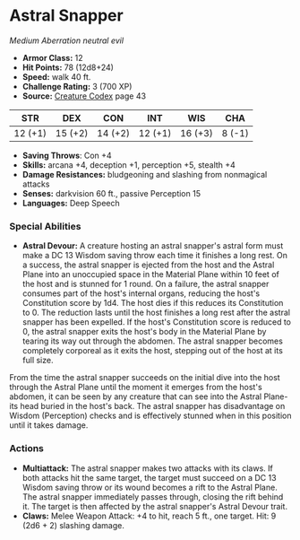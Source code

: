 # Astral Snapper

*Medium* *Aberration* *neutral evil*

- **Armor Class:** 12
- **Hit Points:** 78 (12d8+24)
- **Speed:** walk 40 ft.
- **Challenge Rating:** 3 (700 XP)
- **Source:** [Creature Codex](https://koboldpress.com/kpstore/product/creature-codex-for-5th-edition-dnd) page 43

| STR | DEX | CON | INT | WIS | CHA |
| --- | --- | --- | --- | --- | --- |
| 12 (+1) | 15 (+2) | 14 (+2) | 12 (+1) | 16 (+3) | 8 (-1) |

- **Saving Throws**: Con +4
- **Skills:** arcana +4, deception +1, perception +5, stealth +4
- **Damage Resistances:** bludgeoning and slashing from nonmagical attacks
- **Senses:** darkvision 60 ft., passive Perception 15
- **Languages:** Deep Speech

### Special Abilities

- **Astral Devour:** A creature hosting an astral snapper's astral form must make a DC 13 Wisdom saving throw each time it finishes a long rest. On a success, the astral snapper is ejected from the host and the Astral Plane into an unoccupied space in the Material Plane within 10 feet of the host and is stunned for 1 round. On a failure, the astral snapper consumes part of the host's internal organs, reducing the host's Constitution score by 1d4. The host dies if this reduces its Constitution to 0. The reduction lasts until the host finishes a long rest after the astral snapper has been expelled. If the host's Constitution score is reduced to 0, the astral snapper exits the host's body in the Material Plane by tearing its way out through the abdomen. The astral snapper becomes completely corporeal as it exits the host, stepping out of the host at its full size.

From the time the astral snapper succeeds on the initial dive into the host through the Astral Plane until the moment it emerges from the host's abdomen, it can be seen by any creature that can see into the Astral Plane-its head buried in the host's back. The astral snapper has disadvantage on Wisdom (Perception) checks and is effectively stunned when in this position until it takes damage.

### Actions

- **Multiattack:** The astral snapper makes two attacks with its claws. If both attacks hit the same target, the target must succeed on a DC 13 Wisdom saving throw or its wound becomes a rift to the Astral Plane. The astral snapper immediately passes through, closing the rift behind it. The target is then affected by the astral snapper's Astral Devour trait.
- **Claws:** Melee Weapon Attack: +4 to hit, reach 5 ft., one target. Hit: 9 (2d6 + 2) slashing damage.


